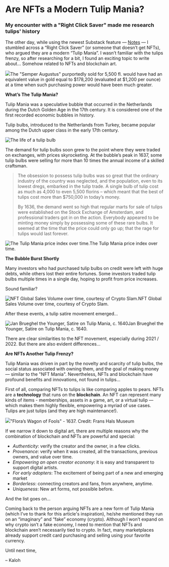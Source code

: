 # Are NFTs a Modern Tulip Mania?

### My encounter with a "Right Click Saver" made me research tulips' history

The other day, while using the newest Substack feature — [Notes](https://substack.com/notes) — I stumbled across a “Right Click Saver” (or someone that doesn’t get NFTs), who argued they are a modern “Tulip Mania”. I wasn’t familiar with the tulips frenzy, so after researching for a bit, I found an exciting topic to write about… Somehow related to NFTs and blockchain art.

![](https://substackcdn.com/image/fetch/w_1456,c_limit,f_auto,q_auto:good,fl_progressive:steep/https%3A%2F%2Fsubstack-post-media.s3.amazonaws.com%2Fpublic%2Fimages%2Fc0f58c5c-99fa-400a-8e5e-155f59e71ae5_800x1238.jpeg)<caption>The "Semper Augustus" purportedly sold for 5,500 fl. would have had an equivalent value in gold equal to $178,200 (evaluated at $1,200 per ounce) at a time when such purchasing power would have been much greater.</caption>

**What’s The Tulip Mania?**

Tulip Mania was a speculative bubble that occurred in the Netherlands during the Dutch Golden Age in the 17th century. It is considered one of the first recorded economic bubbles in history.

Tulip bulbs, introduced to the Netherlands from Turkey, became popular among the Dutch upper class in the early 17th century.

![The life of a tulip bulb](https://substackcdn.com/image/fetch/w_1456,c_limit,f_auto,q_auto:good,fl_progressive:steep/https%3A%2F%2Fsubstack-post-media.s3.amazonaws.com%2Fpublic%2Fimages%2F889d505f-0cc5-4eff-a953-6cf834114a92_450x296.jpeg "The life of a tulip bulb")


The demand for tulip bulbs soon grew to the point where they were traded on exchanges, with prices skyrocketing. At the bubble’s peak in 1637, some tulip bulbs were selling for more than 10 times the annual income of a skilled craftsman.

> The obsession to possess tulip bulbs was so great that the ordinary industry of the country was neglected, and the population, even to its lowest dregs, embarked in the tulip trade. A single bulb of tulip cost as much as 4,000 to even 5,500 florins – which meant that the best of tulips cost more than $750,000 in today’s money.
> 
> By 1636, the demand went so high that regular marts for sale of tulips were established on the Stock Exchange of Amsterdam, and professional traders got in on the action. Everybody appeared to be minting money simply by possessing some of these rare bulbs. It seemed at the time that the price could only go up; that the rage for tulips would last forever.


![The Tulip Mania price index over time.](https://substackcdn.com/image/fetch/w_1456,c_limit,f_auto,q_auto:good,fl_progressive:steep/https%3A%2F%2Fsubstack-post-media.s3.amazonaws.com%2Fpublic%2Fimages%2F10c722e5-5f28-41fc-bcbd-c5496aaf91b1_1080x864.webp "The Tulip Mania price index over time.")<caption>The Tulip Mania price index over time.</caption>

**The Bubble Burst Shortly**

Many investors who had purchased tulip bulbs on credit were left with huge debts, while others lost their entire fortunes. Some investors traded tulip bulbs multiple times in a single day, hoping to profit from price increases.

Sound familiar?


![NFT Global Sales Volume over time, courtesy of Crypto Slam.](https://substackcdn.com/image/fetch/w_1456,c_limit,f_auto,q_auto:good,fl_progressive:steep/https%3A%2F%2Fsubstack-post-media.s3.amazonaws.com%2Fpublic%2Fimages%2Fa933043b-6d74-48c7-8997-25281d8ff52f_2830x898.png)<caption>NFT Global Sales Volume over time, courtesy of Crypto Slam.<caption>

After these events, a tulip satire movement emerged...

![Jan Brueghel the Younger, Satire on Tulip Mania, c. 1640](https://substackcdn.com/image/fetch/w_1456,c_limit,f_auto,q_auto:good,fl_progressive:steep/https%3A%2F%2Fsubstack-post-media.s3.amazonaws.com%2Fpublic%2Fimages%2F4c899f47-7903-4dac-b43b-5c93c207e956_1200x767.jpeg "Jan Brueghel the Younger, Satire on Tulip Mania, c. 1640")<caption>Jan Brueghel the Younger, Satire on Tulip Mania, c. 1640.</caption>

There are clear similarities to the NFT movement, especially during 2021 / 2022. But there are also evident differences...

**Are NFTs Another Tulip Frenzy?**

Tulip Mania was driven in part by the novelty and scarcity of tulip bulbs, the social status associated with owning them, and the goal of making money — similar to the "NFT Mania". Nevertheless, NFTs and blockchain have profound benefits and innovations, not found in tulips...

First of all, comparing NFTs to tulips is like comparing apples to pears. NFTs are a **technology** that runs on the **blockchain**. An NFT can represent many kinds of items - memberships, assets in a game, art, or a virtual tulip — which makes them highly flexible, empowering a myriad of use cases. Tulips are just tulips (and they are high maintenance!).

![](https://i.imgur.com/fPfc4vS.jpg)<caption>"Flora’s Wagon of Fools" - 1637. Credit: Frans Hals Museum</caption>


If we narrow it down to digital art, there are multiple reasons why the combination of blockchain and NFTs are powerful and special:

-   *Authenticity*: verify the creator and the owner, in a few clicks.
-   *Provenance*: verify when it was created, all the transactions, previous owners, and value over time.
-   *Empowering an open creator economy*: it is easy and transparent to support digital artists.
-   *For early adopters*: The excitement of being part of a new and emerging market
-   *Borderless*: connecting creators and fans, from anywhere, anytime.
-   *Uniqueness*: New art forms, not possible before.
    

And the list goes on...

Coming back to the person arguing NFTs are a new form of Tulip Mania (which I’ve to thank for this article's inspiration), he/she mentioned they run on an “imaginary” and “fake” economy (crypto). Although I won’t expand on why crypto isn’t a fake economy, I need to mention that NFTs and blockchain aren’t necessarily tied to crypto. In fact, many marketplaces already support credit card purchasing and selling using your favorite currency.


Until next time,

– Kaloh